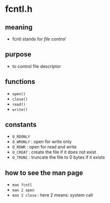 # fcntl.h
## meaning
- fcntl stands for *file control*

## purpose
- to control file descriptor

## functions
- `open()`
- `close()`
- `read()`
- `write()`

## constants
- `O_RDONLY`
- `O_WRONLY` : open for write only
- `O_RDWR` : open for read and write
- `O_CREAT` : create the file if it does not exist
- `O_TRUNC` : truncate the file to 0 bytes if it exists


## how to see the man page
- `man fcntl`
- `man 2 open`
- `man 2 close` : here 2 means: system call